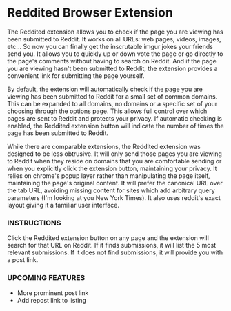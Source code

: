 Reddited Browser Extension
==========================

The Reddited extension allows you to check if the page you are viewing has been submitted to Reddit. It works on all URLs: web pages, videos, images, etc... So now you can finally get the inscrutable imgur jokes your friends send you. It allows you to quickly up or down vote the page or go directly to the page's comments without having to search on Reddit. And if the page you are viewing hasn't been submitted to Reddit, the extension provides a convenient link for submitting the page yourself.

By default, the extension will automatically check if the page you are viewing has been submitted to Reddit for a small set of common domains. This can be expanded to all domains, no domains or a specific set of your choosing through the options page. This allows full control over which pages are sent to Reddit and protects your privacy. If automatic checking is enabled, the Reddited extension button will indicate the number of times the page has been submitted to Reddit.

While there are comparable extensions, the Reddited extension was designed to be less obtrusive. It will only send those pages you are viewing to Reddit when they reside on domains that you are comfortable sending or when you explicitly click the extension button, maintaining your privacy. It relies on chrome's popup layer rather than manipulating the page itself, maintaining the page's original content. It will prefer the canonical URL over the tab URL, avoiding missing content for sites which add arbitrary query parameters (I'm looking at you New York Times). It also uses reddit's exact layout giving it a familiar user interface.

### INSTRUCTIONS

Click the Reddited extension button on any page and the extension will search for that URL on Reddit. If it finds submissions, it will list the 5 most relevant submissions. If it does not find submissions, it will provide you with a post link.

###  UPCOMING FEATURES

*  More prominent post link
*  Add repost link to listing

